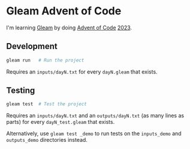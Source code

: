 # Gleam Advent of Code

I'm learning [Gleam](https://gleam.run) by doing [Advent of Code](https://adventofcode.com) [2023](https://adventofcode.com/2023).

## Development

```sh
gleam run   # Run the project
```
Requires an `inputs/dayN.txt` for every `dayN.gleam` that exists.

## Testing

```sh
gleam test  # Test the project
```
Requires an `inputs/dayN.txt` and an `outputs/dayN.txt` (as many lines as parts) for every `dayN_test.gleam` that exists.

Alternatively, use `gleam test _demo` to run tests on the `inputs_demo` and `outputs_demo` directories instead.
